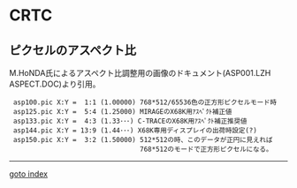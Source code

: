 # CRTC

## ピクセルのアスペクト比

M.HoNDA氏によるアスペクト比調整用の画像のドキュメント(ASP001.LZH ASPECT.DOC)より引用。

```
 asp100.pic X:Y =  1:1 (1.00000) 768*512/65536色の正方形ピクセルモード時
 asp125.pic X:Y =  5:4 (1.25000) MIRAGEのX68K用ｱｽﾍﾟｸﾄ補正値
 asp133.pic X:Y =  4:3 (1.33･･･) C-TRACEのX68K用ｱｽﾍﾟｸﾄ補正推奨値
 asp144.pic X:Y = 13:9 (1.44･･･) X68K専用ディスプレイの出荷時設定(?)
 asp150.pic X:Y =  3:2 (1.50000) 512*512の時、このデータが正円に見えれば
                                 768*512のモードで正方形ピクセルになる。
```


----
[goto index](README.md)
